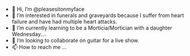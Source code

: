 - 👋 Hi, I’m @pleasesitonmyface
- 👀 I’m interested in funerals and graveyards because I suffer from heart failure and have had multiple heart attacks.
- 🌱 I’m currently learning to be a Morticia/Mortician with a daughter Wednesday....
- 💞️ I’m looking to collaborate on guitar for a live show.
- 📫 How to reach me ...

<!---
pleasesitonmyface/pleasesitonmyface is a ✨ special ✨ repository because its `README.md` (this file) appears on your GitHub profile.
You can click the Preview link to take a look at your changes.
--->
